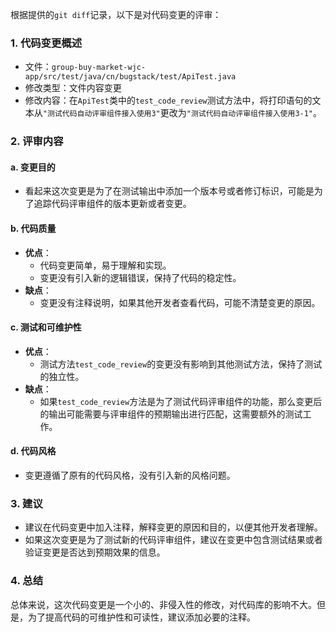 根据提供的`git diff`记录，以下是对代码变更的评审：

### 1. 代码变更概述
- 文件：`group-buy-market-wjc-app/src/test/java/cn/bugstack/test/ApiTest.java`
- 修改类型：文件内容变更
- 修改内容：在`ApiTest`类中的`test_code_review`测试方法中，将打印语句的文本从`"测试代码自动评审组件接入使用3"`更改为`"测试代码自动评审组件接入使用3-1"`。

### 2. 评审内容

#### a. 变更目的
- 看起来这次变更是为了在测试输出中添加一个版本号或者修订标识，可能是为了追踪代码评审组件的版本更新或者变更。

#### b. 代码质量
- **优点**：
  - 代码变更简单，易于理解和实现。
  - 变更没有引入新的逻辑错误，保持了代码的稳定性。
- **缺点**：
  - 变更没有注释说明，如果其他开发者查看代码，可能不清楚变更的原因。

#### c. 测试和可维护性
- **优点**：
  - 测试方法`test_code_review`的变更没有影响到其他测试方法，保持了测试的独立性。
- **缺点**：
  - 如果`test_code_review`方法是为了测试代码评审组件的功能，那么变更后的输出可能需要与评审组件的预期输出进行匹配，这需要额外的测试工作。

#### d. 代码风格
- 变更遵循了原有的代码风格，没有引入新的风格问题。

### 3. 建议
- 建议在代码变更中加入注释，解释变更的原因和目的，以便其他开发者理解。
- 如果这次变更是为了测试新的代码评审组件，建议在变更中包含测试结果或者验证变更是否达到预期效果的信息。

### 4. 总结
总体来说，这次代码变更是一个小的、非侵入性的修改，对代码库的影响不大。但是，为了提高代码的可维护性和可读性，建议添加必要的注释。